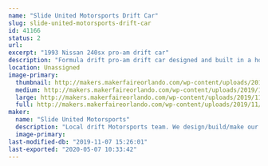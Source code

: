 ```yaml
---
name: "Slide United Motorsports Drift Car"
slug: slide-united-motorsports-drift-car
id: 41166
status: 2
url: 
excerpt: "1993 Nissan 240sx pro-am drift car"
description: "Formula drift pro-am drift car designed and built in a home garage using maker’s tools (3d printing, welding, etc...) and an engineering background. "
location: Unassigned
image-primary:
  thumbnail: http://makers.makerfaireorlando.com/wp-content/uploads/2019/11/428BAE1B-125D-4D35-98AB-D065AD8EBE40-150x150.jpeg
  medium: http://makers.makerfaireorlando.com/wp-content/uploads/2019/11/428BAE1B-125D-4D35-98AB-D065AD8EBE40-300x162.jpeg
  large: http://makers.makerfaireorlando.com/wp-content/uploads/2019/11/428BAE1B-125D-4D35-98AB-D065AD8EBE40-1024x553.jpeg
  full: http://makers.makerfaireorlando.com/wp-content/uploads/2019/11/428BAE1B-125D-4D35-98AB-D065AD8EBE40.jpeg
maker:
  name: "Slide United Motorsports"
  description: "Local drift Motorsports team. We design/build/make our racecars out of our own home garages. "
  image-primary: 
last-modified-db: "2019-11-07 15:26:01"
last-exported: "2020-05-07 10:33:42"
---
```


